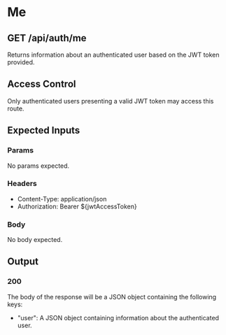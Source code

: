 # Me

## GET /api/auth/me

Returns information about an authenticated user based on the JWT token provided.

## Access Control

Only authenticated users presenting a valid JWT token may access this route.

## Expected Inputs

### Params

No params expected.

### Headers

- Content-Type: application/json
- Authorization: Bearer ${jwtAccessToken}

### Body

No body expected.

## Output

### 200

The body of the response will be a JSON object containing the following keys:
- "user": A JSON object containing information about the authenticated user.
